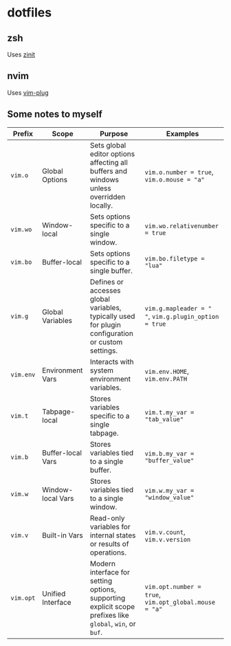 # dotfiles

## zsh
Uses [zinit](https://github.com/zdharma-continuum/zinit?tab=readme-ov-file#zinit-wiki)

## nvim
Uses [vim-plug](https://github.com/junegunn/vim-plug)

## Some notes to myself
| Prefix      | Scope            | Purpose                                    | Examples                                  |
|-------------|------------------|--------------------------------------------|------------------------------------------|
| `vim.o`     | Global Options   | Sets global editor options affecting all buffers and windows unless overridden locally. | `vim.o.number = true`, `vim.o.mouse = "a"` |
| `vim.wo`    | Window-local     | Sets options specific to a single window.  | `vim.wo.relativenumber = true`           |
| `vim.bo`    | Buffer-local     | Sets options specific to a single buffer.  | `vim.bo.filetype = "lua"`                |
| `vim.g`     | Global Variables | Defines or accesses global variables, typically used for plugin configuration or custom settings. | `vim.g.mapleader = " "`, `vim.g.plugin_option = true` |
| `vim.env`   | Environment Vars | Interacts with system environment variables. | `vim.env.HOME`, `vim.env.PATH`           |
| `vim.t`     | Tabpage-local    | Stores variables specific to a single tabpage. | `vim.t.my_var = "tab_value"`             |
| `vim.b`     | Buffer-local Vars| Stores variables tied to a single buffer.  | `vim.b.my_var = "buffer_value"`          |
| `vim.w`     | Window-local Vars| Stores variables tied to a single window.  | `vim.w.my_var = "window_value"`          |
| `vim.v`     | Built-in Vars    | Read-only variables for internal states or results of operations. | `vim.v.count`, `vim.v.version`           |
| `vim.opt`   | Unified Interface| Modern interface for setting options, supporting explicit scope prefixes like `global`, `win`, or `buf`. | `vim.opt.number = true`, `vim.opt_global.mouse = "a"` |

